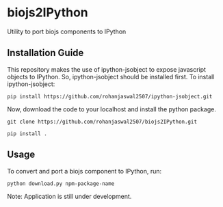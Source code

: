 # biojs2IPython
Utility to port biojs components to IPython

## Installation Guide
This repository makes the use of ipython-jsobject to expose javascript objects to IPython. So, ipython-jsobject should be installed first.
To install ipython-jsobject:

`pip install https://github.com/rohanjaswal2507/ipython-jsobject.git`

Now, download the code to your localhost and install the python package.

`git clone https://github.com/rohanjaswal2507/biojs2IPython.git`

`pip install .`

## Usage
To convert and port a biojs component to IPython, run:

`python download.py npm-package-name`


Note: Application is still under development.
